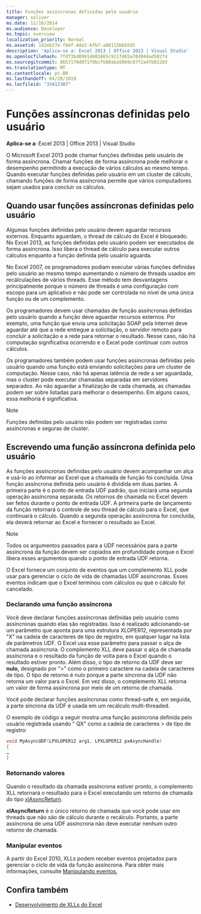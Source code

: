 ```yaml
---
title: Funções assíncronas definidas pelo usuário
manager: soliver
ms.date: 11/16/2014
ms.audience: Developer
ms.topic: overview
localization_priority: Normal
ms.assetid: 142eb27e-fb6f-4da3-bfb7-a88115bbb5d5
description: 'Aplica-se a: Excel 2013 | Office 2013 | Visual Studio'
ms.openlocfilehash: 7fdf3bd09914981865c911fd65a78d044ad582f4
ms.sourcegitcommit: 8657170d071f9bcf680aba50b9c07f2a4fb82283
ms.translationtype: MT
ms.contentlocale: pt-BR
ms.lasthandoff: 04/28/2019
ms.locfileid: "33412307"
---
```

# <a name="asynchronous-user-defined-functions"></a>Funções assíncronas definidas pelo usuário

**Aplica-se a**: Excel 2013 | Office 2013 | Visual Studio 
  
O Microsoft Excel 2013 pode chamar funções definidas pelo usuário de forma assíncrona. Chamar funções de forma assíncrona pode melhorar o desempenho permitindo a execução de vários cálculos ao mesmo tempo. Quando executar funções definidas pelo usuário em um cluster de cálculo, chamando funções de forma assíncrona permite que vários computadores sejam usados para concluir os cálculos.
  
## <a name="when-to-use-asynchronous-user-defined-functions"></a>Quando usar funções assíncronas definidas pelo usuário

Algumas funções definidas pelo usuário devem aguardar recursos externos. Enquanto aguardam, o thread de cálculo do Excel é bloqueado. No Excel 2013, as funções definidas pelo usuário podem ser executados de forma assíncrona. Isso libera o thread de cálculo para executar outros cálculos enquanto a função definida pelo usuário aguarda.
  
No Excel 2007, os programadores podiam executar várias funções definidas pelo usuário ao mesmo tempo aumentando o número de threads usados em recálculações de vários threads. Esse método tem desvantagens principalmente porque o número de threads é uma configuração com escopo para um aplicativo e não pode ser controlada no nível de uma única função ou de um complemento.
  
Os programadores devem usar chamadas de função assíncronas definidas pelo usuário quando a função deve aguardar recursos externos. Por exemplo, uma função que envia uma solicitação SOAP pela Internet deve aguardar até que a rede entregue a solicitação, o servidor remoto para concluir a solicitação e a rede para retornar o resultado. Nesse caso, não há computação significativa ocorrendo e o Excel pode continuar com outros cálculos.
  
Os programadores também podem usar funções assíncronas definidas pelo usuário quando uma função está enviando solicitações para um cluster de computação. Nesse caso, não há apenas latência de rede a ser aguardada, mas o cluster pode executar chamadas separadas em servidores separados. Ao não aguardar a finalização de cada chamada, as chamadas podem ser sobre listadas para melhorar o desempenho. Em alguns casos, essa melhoria é significativa.
  
> [!NOTE]
> Funções definidas pelo usuário não podem ser registradas como assíncronas e seguras de cluster. 
  
## <a name="writing-an-asynchronous-user-defined-function"></a>Escrevendo uma função assíncrona definida pelo usuário

As funções assíncronas definidas pelo usuário devem acompanhar um alça e usá-lo ao informar ao Excel que a chamada de função foi concluída. Uma função assíncrona definida pelo usuário é dividida em duas partes. A primeira parte é o ponto de entrada UDF padrão, que iniciará uma segunda operação assíncrona separada. Os retornos de chamada no Excel devem ser feitos durante o ponto de entrada UDF. A primeira parte de lançamento da função retornará o controle de seu thread de cálculo para o Excel, que continuará o cálculo. Quando a segunda operação assíncrona for concluída, ela deverá retornar ao Excel e fornecer o resultado ao Excel. 
  
> [!NOTE]
> Todos os argumentos passados para a UDF necessários para a parte assíncrona da função devem ser copiados em profundidade porque o Excel libera esses argumentos quando o ponto de entrada UDF retorna. 
  
O Excel fornece um conjunto de eventos que um complemento XLL pode usar para gerenciar o ciclo de vida de chamadas UDF assíncronas. Esses eventos indicam que o Excel terminou com cálculos ou que o cálculo foi cancelado.
  
### <a name="declaring-an-asynchronous-function"></a>Declarando uma função assíncrona

Você deve declarar funções assíncronas definidas pelo usuário como assíncronas quando elas são registradas. Isso é realizado adicionando-se um parâmetro que aponta para uma estrutura XLOPER12, representada por "X" na cadeia de caracteres de tipo de registro, em qualquer lugar na lista de parâmetros UDF. O Excel usa esse parâmetro para passar o alça de chamada assíncrona. O complemento XLL deve passar o alça de chamada assíncrona e o resultado da função de volta para o Excel quando o resultado estiver pronto. Além disso, o tipo de retorno da UDF deve ser **nulo,** designado por ">" como o primeiro caractere na cadeia de caracteres de tipo. O tipo de retorno é nulo porque a parte síncrona da UDF não retorna um valor para o Excel. Em vez disso, o complemento XLL retorna um valor de forma assíncrona por meio de um retorno de chamada. 
  
Você pode declarar funções assíncronas como thread-safe e, em seguida, a parte síncrona da UDF é usada em um recálculo multi-threaded. 
  
O exemplo de código a seguir mostra uma função assíncrona definida pelo usuário registrada usando " QX" como a cadeia de caracteres \> de tipo de registro:
  
```cpp
void MyAsyncUDF(LPXLOPER12 arg1, LPXLOPER12 pxAsyncHandle)
{
…
}
```

### <a name="returning-values"></a>Retornando valores

Quando o resultado da chamada assíncrona estiver pronto, o complemento XLL retornará o resultado para o Excel executando um retorno de chamada do tipo [xlAsyncReturn](xlasyncreturn.md).
  
**xlAsyncReturn** é o único retorno de chamada que você pode usar em threads que não são de cálculo durante o recálculo. Portanto, a parte assíncrona de uma UDF assíncrona não deve executar nenhum outro retorno de chamada. 
  
### <a name="handling-events"></a>Manipular eventos

A partir do Excel 2010, XLLs podem receber eventos projetados para gerenciar o ciclo de vida da função assíncrona. Para obter mais informações, consulte [Manipulando eventos.](handling-events.md)
  
## <a name="see-also"></a>Confira também

- [Desenvolvimento de XLLs do Excel](developing-excel-xlls.md)

